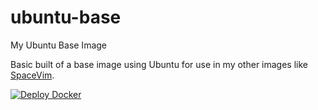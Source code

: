 # ubuntu-base
My Ubuntu Base Image

Basic built of a base image using Ubuntu for use in my other images like [SpaceVim](https://github.com/alastairhm/spacevim).

[![Deploy Docker](https://github.com/alastairhm/ubuntu-base/actions/workflows/deploy.yml/badge.svg)](https://github.com/alastairhm/ubuntu-base/actions/workflows/deploy.yml)

